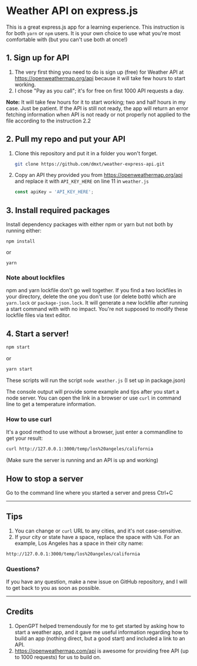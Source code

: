 # Weather API on express.js
This is a great express.js app for a learning experience. This instruction is for both `yarn` or `npm` users. It is your own choice to use what you're most comfortable with (but you can't use both at once!)

## 1. Sign up for API
1. The very first thing you need to do is sign up (free) for Weather API at https://openweathermap.org/api because it
   will take few hours to start working.
2. I chose "Pay as you call"; it's for free on first 1000 API requests a day.

**Note:** It will take few hours for it to start working; two and half hours in my case. Just be patient. If the API is
still not ready, the app will return an error fetching information when API is not ready or not properly not applied to the file according to the instruction 2.2

## 2. Pull my repo and put your API
1. Clone this repository and put it in a folder you won't forget.
   ```bash
   git clone https://github.com/dmxt/weather-express-api.git
2. Copy an API they provided you from https://openweathermap.org/api and replace it with `API_KEY_HERE` on line 11 in `weather.js` 
   ```javascript
   const apiKey = 'API_KEY_HERE';
   ```

## 3. Install required packages
Install dependency packages with either npm or yarn but not both by running either:

`npm install`

or

`yarn`

### Note about lockfiles
npm and yarn lockfile don't go well together.
If you find a two lockfiles in your directory, delete the one you don't use (or delete both) which are `yarn.lock` or `package-json.lock`. It will generate a new lockfile after running a start command with with no impact. You're not supposed to modify these lockfile files via text editor.

## 4. Start a server!

```bash
npm start
```
or
```bash
yarn start
```

These scripts will run the script `node weather.js` (I set up in package.json)

The console output will provide some example and tips after you start a node server. You can open the link in a browser
or use `curl` in command line to get a temperature information.

### How to use curl
It's a good method to use without a browser, just enter a commandline to get your result:
```bash
curl http://127.0.0.1:3000/temp/los%20angeles/california
```
(Make sure the server is running and an API is up and working)

## How to stop a server

Go to the command line where you started a server and press Ctrl+C

---

## Tips

1. You can change or `curl` URL to any cities, and it's not case-sensitive.
2. If your city or state have a space, replace the space with `%20`. For an example, Los Angeles has a space in their city name:
```bash
http://127.0.0.1:3000/temp/los%20angeles/california
```

### Questions?

If you have any question, make a new issue on GitHub repository, and I will to get back to you as soon as possible.

---

## Credits

1. OpenGPT helped tremendously for me to get started by asking how to start a weather app, and it gave me useful
information regarding how to build an app (nothing direct, but a good start) and included a link to an API. 
2. https://openweathermap.com/api is awesome for providing free API (up to 1000 requests) for us to build on.

